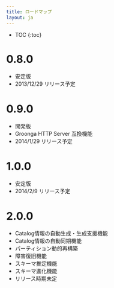```yaml
---
title: ロードマップ
layout: ja
---
```


* TOC
{:toc}

# 0.8.0

  * 安定版
  * 2013/12/29 リリース予定

# 0.9.0

  * 開発版
  * Groonga HTTP Server 互換機能
  * 2014/1/29 リリース予定

# 1.0.0

  * 安定版
  * 2014/2/9 リリース予定

# 2.0.0

  * Catalog情報の自動生成・生成支援機能
  * Catalog情報の自動同期機能
  * パーティション動的再構築
  * 障害復旧機能
  * スキーマ推定機能
  * スキーマ進化機能
  * リリース時期未定
